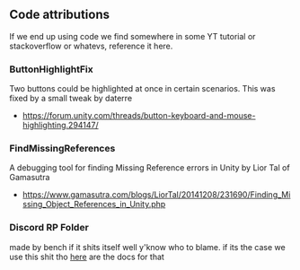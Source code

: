 ## Code attributions
If we end up using code we find somewhere in some YT tutorial or stackoverflow or whatevs, reference it here.

### ButtonHighlightFix
Two buttons could be highlighted at once in certain scenarios. This was fixed by a small tweak by daterre
- https://forum.unity.com/threads/button-keyboard-and-mouse-highlighting.294147/

### FindMissingReferences
A debugging tool for finding Missing Reference errors in Unity by Lior Tal of Gamasutra
- https://www.gamasutra.com/blogs/LiorTal/20141208/231690/Finding_Missing_Object_References_in_Unity.php

### Discord RP Folder
made by bench if it shits itself well y'know who to blame. if its the case we use this shit tho [here](https://discord.com/developers/docs/game-sdk/sdk-starter-guide) are the docs for that
